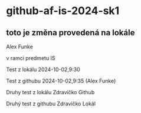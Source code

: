 # github-af-is-2024-sk1
## toto je změna provedená na lokále

Alex Funke

v ramci predmetu IS

Test z lokálu 2024-10-02,9:30

Test z githubu 2024-10-02,9:35 (Alex Funke)

Druhy test z lokálu Zdravíčko Github

Druhý test z githubu Zdravíčko Lokál
